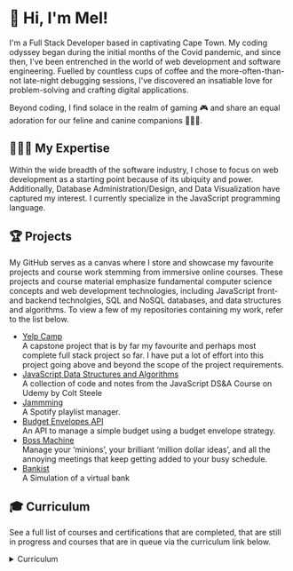# 👋 Hi, I'm Mel!

I'm a Full Stack Developer based in captivating Cape Town. My coding odyssey began during the initial months of the Covid pandemic, and since then, I've been entrenched in the world of web development and software engineering. Fuelled by countless cups of coffee and the more-often-than-not late-night debugging sessions, I've discovered an insatiable love for problem-solving and crafting digital applications.

Beyond coding, I find solace in the realm of gaming 🎮 and share an equal adoration for our feline and canine companions 🐶🩵😺. 

## 👩🏼‍💻 My Expertise
Within the wide breadth of the software industry, I chose to focus on web development as a starting point because of its ubiquity and power. Additionally, Database Administration/Design, and Data Visualization have captured my interest. I currently specialize in the JavaScript programming language.

## 🏆 Projects
My GitHub serves as a canvas where I store and showcase my favourite projects and course work stemming from immersive online courses. These projects and course material emphasize fundamental computer science concepts and web development technologies, including JavaScript front- and backend technolgies, SQL and NoSQL databases, and data structures and algorithms. To view a few of my repositories containing my work, refer to the list below. 

* [Yelp Camp](https://github.com/melissaveraherbst/yelp-camp_camp-review-web-app)  
A capstone project that is by far my favourite and perhaps most complete full stack project so far. I have put a lot of effort into this project going above and beyond the scope of the project requirements.
* [JavaScript Data Structures and Algorithms](https://github.com/melissaveraherbst/javascript-data-structures-and-algorithms/tree/main)  
A collection of code and notes from the JavaScript DS&A Course on Udemy by Colt Steele
* [Jammming](https://github.com/melissaveraherbst/jammming_spotify-playlist-manager)  
A Spotify playlist manager.
* [Budget Envelopes API](https://github.com/melissaveraherbst/envelope-budget-api)  
An API to manage a simple budget using a budget envelope strategy. 
* [Boss Machine](https://github.com/melissaveraherbst/boss-machine)  
Manage your ‘minions’, your brilliant ‘million dollar ideas’, and all the annoying meetings that keep getting added to your busy schedule.
* [Bankist](https://github.com/melissaveraherbst/bankist)  
A Simulation of a virtual bank

## 🎓 Curriculum
See a full list of courses and certifications that are completed, that are still in progress and courses that are in queue via the curriculum link below.

<details>

<summary>Curriculum</summary>

Note that many of the courses mentioned get regular updates (often yearly) to stay relevant. In some instances, like with "The Web Developer Bootcamp", it states that it is a 2024 course online, although I completed the course in 2021.

<br><br>
  
| Completed | In Progress | Queued |
| ----------------------------------------------------- | ---------------------------- | ----------------------------------------------- |
| [The Web Developer Bootcamp](https://www.udemy.com/course/the-web-developer-bootcamp/) | [Backend Engineer Career Path](https://www.codecademy.com/learn/paths/back-end-engineer-career-path) | [AWS Certified Cloud Practitioner Course CLF-C02](https://www.udemy.com/course/aws-certified-cloud-practitioner-new/) | [comment]: # (END OF ROW 1)
| [The Complete JavaScript Course](https://www.udemy.com/course/the-complete-javascript-course/) | | [Data Science Foundations](https://www.codecademy.com/learn/paths/data-science-foundations)| [comment]: # (END OF ROW 2)
| [JavaScript Algorithms and Data Structures Masterclass](https://www.udemy.com/course/js-algorithms-and-data-structures-masterclass/) | | [Learn TypeScript](https://www.codecademy.com/learn/learn-typescript) | [comment]: # (END OF ROW 3)
| [Building Interactive Websites](https://www.codecademy.com/learn/build-interactive-websites) | | [Learn Go](https://www.codecademy.com/enrolled/courses/learn-go) | [comment]: # (END OF ROW 4)
| [Learn JavaScript](https://www.codecademy.com/learn/introduction-to-javascript) | | | [comment]: # (END OF LINE 5)
| [Learn Intermediate JavaScript](https://www.codecademy.com/enrolled/courses/learn-intermediate-javascript) | | | [comment]: # (END OF LINE 6)
| [Learn Node.js](https://www.codecademy.com/enrolled/courses/learn-node-js) | | | [comment]: # (END OF LINE 9)
| [Learn React](https://www.codecademy.com/enrolled/courses/react-101) | | | [comment]: # (END OF LINE 10)

</details>

